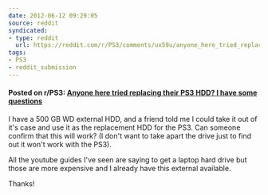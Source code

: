 ```yaml
---
date: 2012-06-12 09:29:05
source: reddit
syndicated:
- type: reddit
  url: https://reddit.com/r/PS3/comments/ux59u/anyone_here_tried_replacing_their_ps3_hdd_i_have/
tags:
- PS3
- reddit_submission
---
```


#### Posted on r/PS3: [Anyone here tried replacing their PS3 HDD? I have some questions](https://reddit.com/r/PS3/comments/ux59u/anyone_here_tried_replacing_their_ps3_hdd_i_have/)

I have a 500 GB WD external HDD, and a friend told me I could take it out of it's case and use it as the replacement HDD for the PS3. Can someone confirm that this will work? (I don't want to take apart the drive just to find out it won't work with the PS3). 

All the youtube guides I've seen are saying to get a laptop hard drive but those are more expensive and I already have this external available.

Thanks!